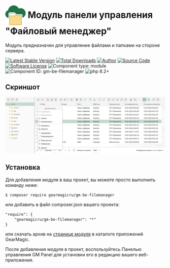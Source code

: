 # <img src="https://raw.githubusercontent.com/gearmagicru/gm-be-filemanager/refs/heads/main/assets/images/icon.svg" width="64px" height="64px" align="absmiddle"> Модуль панели управления "Файловый менеджер"

Модуль предназначен для управление файлами и папками на стороне сервера.

[![Latest Stable Version](https://img.shields.io/packagist/v/gearmagicru/gm-be-filemanager.svg)](https://packagist.org/packages/gearmagicru/gm-be-filemanager)
[![Total Downloads](https://img.shields.io/packagist/dt/gearmagicru/gm-be-filemanager.svg)](https://packagist.org/packages/gearmagicru/gm-be-filemanager)
[![Author](https://img.shields.io/badge/author-anton.tivonenko@gmail.com-blue.svg)](mailto:anton.tivonenko@gmail)
[![Source Code](https://img.shields.io/badge/source-gearmagicru/gm--be--filemanager-blue.svg)](https://github.com/gearmagicru/gm-be-filemanager)
[![Software License](https://img.shields.io/badge/license-MIT-brightgreen.svg)](https://github.com/gearmagicru/gm-be-filemanager/blob/master/LICENSE)
![Component type: module](https://img.shields.io/badge/component%20type-module-green.svg)
![Component ID: gm-be-filemanager](https://img.shields.io/badge/component%20id-gm.be.filemanager-green.svg)
![php 8.2+](https://img.shields.io/badge/php-min%208.2-red.svg)

## Скриншот
<img src="https://github.com/gearmagicru/gm-be-filemanager/blob/main/assets/help/desk.png?raw=true">

## Установка

Для добавления модуля в ваш проект, вы можете просто выполнить команду ниже:

```
$ composer require gearmagicru/gm-be-filemanager
```

или добавить в файл composer.json вашего проекта:
```
"require": {
    "gearmagicru/gm-be-filemanager": "*"
}
```
или скачать архив на [странице модуля](https://apps.gearmagic.ru/component/gm-be-filemanager) в каталоге приложений GearMagic.

После добавления модуля в проект, воспользуйтесь Панелью управления GM Panel для установки его в редакцию вашего веб-приложения.
